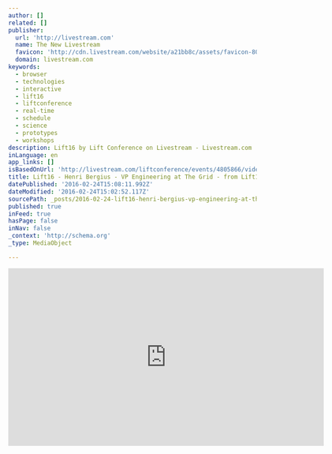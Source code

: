 ```yaml
---
author: []
related: []
publisher:
  url: 'http://livestream.com'
  name: The New Livestream
  favicon: 'http://cdn.livestream.com/website/a21bb8c/assets/favicon-80e0433a0ae645d507841ae46338238a.ico'
  domain: livestream.com
keywords:
  - browser
  - technologies
  - interactive
  - lift16
  - liftconference
  - real-time
  - schedule
  - science
  - prototypes
  - workshops
description: Lift16 by Lift Conference on Livestream - Livestream.com
inLanguage: en
app_links: []
isBasedOnUrl: 'http://livestream.com/liftconference/events/4805866/videos/112147620'
title: Lift16 - Henri Bergius - VP Engineering at The Grid - from Lift16
datePublished: '2016-02-24T15:08:11.992Z'
dateModified: '2016-02-24T15:02:52.117Z'
sourcePath: _posts/2016-02-24-lift16-henri-bergius-vp-engineering-at-the-grid-from-l.md
published: true
inFeed: true
hasPage: false
inNav: false
_context: 'http://schema.org'
_type: MediaObject

---
```

<iframe src="http://cdn.embedly.com/widgets/media.html?src=https%3A%2F%2Flivestream.com%2Faccounts%2F2619102%2Fevents%2F4805866%2Fvideos%2F112147620%2Fplayer%3Fhide_external_links%3Dtrue%26autoPlay%3Dfalse&amp;src_secure=1&amp;url=http%3A%2F%2Flivestream.com%2Fliftconference%2Fevents%2F4805866%2Fvideos%2F112147620&amp;image=http%3A%2F%2Fimg.new.livestream.com%2Fevents%2F00000000004954ea%2F772d5625-b9ea-4a8e-814c-3ba79aa0edf4_1800.jpg&amp;key=b7d04c9b404c499eba89ee7072e1c4f7&amp;type=text%2Fhtml&amp;schema=livestream" width="640" height="360" scrolling="no" frameborder="0" allowfullscreen="allowfullscreen" style=""></iframe>
